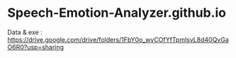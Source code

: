 # Speech-Emotion-Analyzer.github.io

Data & exe : https://drive.google.com/drive/folders/1FbY0o_wvCOfYfTpmlsvL8d40QvGaO6R0?usp=sharing
